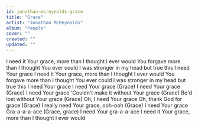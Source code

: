 ```yaml
---
id: jonathan-mcreynolds-grace
title: "Grace"
artist: "Jonathan McReynolds"
album: "People"
cover: ""
created: ""
updated: ""
---
```


I need it
Your grace, more than I thought I ever would
You forgave more than I thought You ever could
I was stronger in my head but true this
I need Your grace
I need it
Your grace, more than I thought I ever would
You forgave more than I thought You ever could
I was stronger in my head but true this
I need Your grace
I need Your grace (Grace)
I need Your grace (Grace)
I need Your grace
'Couldn't make it without Your grace (Grace)
Be'd lost without Your grace (Grace)
Oh, I need Your grace
Oh, thank God for grace (Grace)
I really need Your grace, ooh-ooh (Grace)
I need Your grace
Gra-a-a-a-ace (Grace, grace)
I need Your gra-a-a-ace
I need it
Your grace, more than I thought I ever would